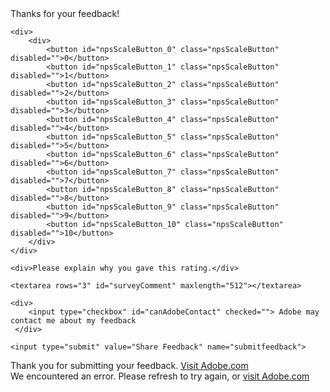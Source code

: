 <form id="npsForm">

<div>Thanks for your&nbsp;feedback!</div>

	<div>
	    <div>
	        <button id="npsScaleButton_0" class="npsScaleButton" disabled="">0</button>
	        <button id="npsScaleButton_1" class="npsScaleButton" disabled="">1</button>	    
	        <button id="npsScaleButton_2" class="npsScaleButton" disabled="">2</button>	    
	        <button id="npsScaleButton_3" class="npsScaleButton" disabled="">3</button>	    
	        <button id="npsScaleButton_4" class="npsScaleButton" disabled="">4</button>	    
	        <button id="npsScaleButton_5" class="npsScaleButton" disabled="">5</button>	    
	        <button id="npsScaleButton_6" class="npsScaleButton" disabled="">6</button>    
	        <button id="npsScaleButton_7" class="npsScaleButton" disabled="">7</button>    
	        <button id="npsScaleButton_8" class="npsScaleButton" disabled="">8</button>    
	        <button id="npsScaleButton_9" class="npsScaleButton" disabled="">9</button>
	        <button id="npsScaleButton_10" class="npsScaleButton" disabled="">10</button>
	    </div>
	</div>

	<div>Please explain why you gave this rating.</div>

	<textarea rows="3" id="surveyComment" maxlength="512"></textarea>

	<div>
	    <input type="checkbox" id="canAdobeContact" checked=""> Adobe may contact me about my feedback
	 </div>

	<input type="submit" value="Share Feedback" name="submitfeedback">

</form>

<div id="successMessage" class="hidden">
	<span>Thank you for submitting your feedback. <a href="https://adobe.com">Visit Adobe.com</a>
</div>

<div id="errorMessage" class="hidden">
	<span>We encountered an error. Please refresh to try again, or <a href="https://adobe.com">visit Adobe.com</a></a>
</div>

<script>
// Helper: Get query string parameter 
function getUrlParameter(name) {
    name = name.replace(/[\[]/, '\\[').replace(/[\]]/, '\\]');
    var regex = new RegExp('[\\?&]' + name + '=([^&#]*)');
    var results = regex.exec(location.search);
    return results === null ? '' : decodeURIComponent(results[1].replace(/\+/g, ' '));
};

// Helper: POST request to Sonar
var sonarPost = function() {

	// Create request
    var xhr = new XMLHttpRequest();

    // Return XHR callback function
    return function(data, callback) {
        xhr.onreadystatechange = function() {
            if (xhr.readyState === 4) {
                callback(xhr.status);
            }
        };

        // Open POST request to Sonar API
        xhr.open('POST', 'https://p13n.adobe.io/data/api/v1/feedback/outbound');

	    // Set necessary Sonar headers
	    xhr.setRequestHeader('Accept', 'application/json');
	    xhr.setRequestHeader('Content-Type', 'application/json');
	    xhr.setRequestHeader('Content-Language', 'en');
	    xhr.setRequestHeader('x-api-key', 'p13n_sonar')

	    // Send JSON data
        xhr.send(JSON.stringify(data));
    };
}();

// Event handler: Page load
window.addEventListener('load', function(event) {

	// Check that "f" (feedback ID) and "s" (score) are present in URL query string
	if (getUrlParameter('f') && getUrlParameter('s') >= 0 && getUrlParameter('s') <= 10) {

		// Set "selected" class on button for selected score
		document.querySelector('#npsScaleButton_' + getUrlParameter('s')).classList.add('selected');

		// Construct initial JSON payload
		var initialRequest = {
				'feedbackId':getUrlParameter('f'),
				'feedbackAttributes':{
					'score':getUrlParameter('s')
				},
				'feedbackType':'NPS',
				'metaData':{}
			};

		// Send initial POST request (score only)
		sonarPost(initialRequest, function(response) {

		    // Score submitted successfully
		    if (response == 200 || response == 204) {
		    	console.log('Score submitted succesfully');
		    }

		    // Handle error on score submission
		    else {
		    	// Log to console
		    	console.log('Error response code received: ' + response);

		    	// Hide the NPS survey form
		    	document.querySelector('#npsForm').classList.add('hidden');

		    	// Show the error message
		    	document.querySelector('#errorMessage').classList.remove('hidden');
		    }
		});
	}

	// Broken URL, show error message
	else {

		// Log to console
		console.log('Unexpected URL query string')

    	// Hide the NPS survey form
    	document.querySelector('#npsForm').classList.add('hidden');

    	// Show the error message
    	document.querySelector('#errorMessage').classList.remove('hidden');	    
	}

});

// Event handler: Form submitted
document.querySelector("#npsForm").addEventListener("submit", function(e){

	// Prevent form from submitting natively
	e.preventDefault();

	// Get text field value
	var textField = document.querySelector('#surveyComment').value;

	// Get Adobe contact checkbox value
	var contactCheckbox = document.querySelector('#canAdobeContact').checked;

	// Construct second JSON payload (incl. text field)
	var secondRequest = {
			'feedbackId': getUrlParameter('f'),
			'feedbackAttributes': {
				"comment": textField,
				"score": getUrlParameter('s')
			},
			'feedbackType': 'NPS',
			'metaData': {
				'canAdobeContact': contactCheckbox ? 'YES' : 'NO'
			}
	}

	// Send second POST request (score, text field and checkbox)
	sonarPost(secondRequest, function(response) {

	    // Survey submitted successfully
	    if (response == 200 || response == 204) {

	    	// Log to console
	    	console.log('Survey submitted successfully');

	    	// Hide the NPS survey form
	    	document.querySelector('#npsForm').classList.add('hidden');

	    	// Show the success message
	    	document.querySelector('#successMessage').classList.remove('hidden');
	    }

	    // Handle error on submission
	    else {
	    	// Log to console
	    	console.log('Error response code received: ' + response);

	    	// Hide the NPS survey form
	    	document.querySelector('#npsForm').classList.add('hidden');

	    	// Show the error message
	    	document.querySelector('#errorMessage').classList.remove('hidden');	    	
	    }
	});

});

</script>